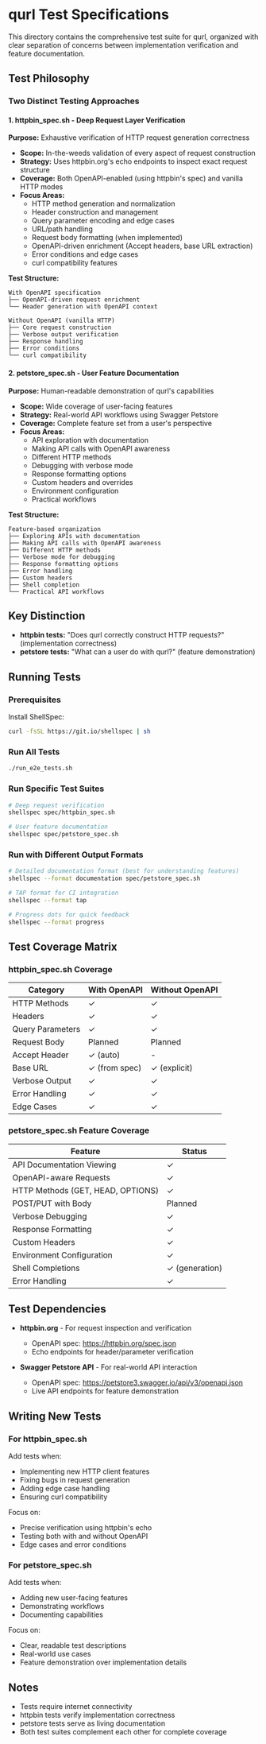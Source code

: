 # qurl Test Specifications

This directory contains the comprehensive test suite for qurl, organized with clear separation of concerns between implementation verification and feature documentation.

## Test Philosophy

### Two Distinct Testing Approaches

#### 1. **httpbin_spec.sh** - Deep Request Layer Verification
**Purpose:** Exhaustive verification of HTTP request generation correctness

- **Scope:** In-the-weeds validation of every aspect of request construction
- **Strategy:** Uses httpbin.org's echo endpoints to inspect exact request structure
- **Coverage:** Both OpenAPI-enabled (using httpbin's spec) and vanilla HTTP modes
- **Focus Areas:**
  - HTTP method generation and normalization
  - Header construction and management
  - Query parameter encoding and edge cases
  - URL/path handling
  - Request body formatting (when implemented)
  - OpenAPI-driven enrichment (Accept headers, base URL extraction)
  - Error conditions and edge cases
  - curl compatibility features

**Test Structure:**
```
With OpenAPI specification
├── OpenAPI-driven request enrichment
└── Header generation with OpenAPI context

Without OpenAPI (vanilla HTTP)
├── Core request construction
├── Verbose output verification
├── Response handling
├── Error conditions
└── curl compatibility
```

#### 2. **petstore_spec.sh** - User Feature Documentation
**Purpose:** Human-readable demonstration of qurl's capabilities

- **Scope:** Wide coverage of user-facing features
- **Strategy:** Real-world API workflows using Swagger Petstore
- **Coverage:** Complete feature set from a user's perspective
- **Focus Areas:**
  - API exploration with documentation
  - Making API calls with OpenAPI awareness
  - Different HTTP methods
  - Debugging with verbose mode
  - Response formatting options
  - Custom headers and overrides
  - Environment configuration
  - Practical workflows

**Test Structure:**
```
Feature-based organization
├── Exploring APIs with documentation
├── Making API calls with OpenAPI awareness
├── Different HTTP methods
├── Verbose mode for debugging
├── Response formatting options
├── Error handling
├── Custom headers
├── Shell completion
└── Practical API workflows
```

## Key Distinction

- **httpbin tests:** "Does qurl correctly construct HTTP requests?" (implementation correctness)
- **petstore tests:** "What can a user do with qurl?" (feature demonstration)

## Running Tests

### Prerequisites
Install ShellSpec:
```bash
curl -fsSL https://git.io/shellspec | sh
```

### Run All Tests
```bash
./run_e2e_tests.sh
```

### Run Specific Test Suites
```bash
# Deep request verification
shellspec spec/httpbin_spec.sh

# User feature documentation
shellspec spec/petstore_spec.sh
```

### Run with Different Output Formats
```bash
# Detailed documentation format (best for understanding features)
shellspec --format documentation spec/petstore_spec.sh

# TAP format for CI integration
shellspec --format tap

# Progress dots for quick feedback
shellspec --format progress
```

## Test Coverage Matrix

### httpbin_spec.sh Coverage
| Category | With OpenAPI | Without OpenAPI |
|----------|--------------|-----------------|
| HTTP Methods | ✓ | ✓ |
| Headers | ✓ | ✓ |
| Query Parameters | ✓ | ✓ |
| Request Body | Planned | Planned |
| Accept Header | ✓ (auto) | - |
| Base URL | ✓ (from spec) | ✓ (explicit) |
| Verbose Output | ✓ | ✓ |
| Error Handling | ✓ | ✓ |
| Edge Cases | ✓ | ✓ |

### petstore_spec.sh Feature Coverage
| Feature | Status |
|---------|---------|
| API Documentation Viewing | ✓ |
| OpenAPI-aware Requests | ✓ |
| HTTP Methods (GET, HEAD, OPTIONS) | ✓ |
| POST/PUT with Body | Planned |
| Verbose Debugging | ✓ |
| Response Formatting | ✓ |
| Custom Headers | ✓ |
| Environment Configuration | ✓ |
| Shell Completions | ✓ (generation) |
| Error Handling | ✓ |

## Test Dependencies

- **httpbin.org** - For request inspection and verification
  - OpenAPI spec: https://httpbin.org/spec.json
  - Echo endpoints for header/parameter verification

- **Swagger Petstore API** - For real-world API interaction
  - OpenAPI spec: https://petstore3.swagger.io/api/v3/openapi.json
  - Live API endpoints for feature demonstration

## Writing New Tests

### For httpbin_spec.sh
Add tests when:
- Implementing new HTTP client features
- Fixing bugs in request generation
- Adding edge case handling
- Ensuring curl compatibility

Focus on:
- Precise verification using httpbin's echo
- Testing both with and without OpenAPI
- Edge cases and error conditions

### For petstore_spec.sh
Add tests when:
- Adding new user-facing features
- Demonstrating workflows
- Documenting capabilities

Focus on:
- Clear, readable test descriptions
- Real-world use cases
- Feature demonstration over implementation details

## Notes

- Tests require internet connectivity
- httpbin tests verify implementation correctness
- petstore tests serve as living documentation
- Both test suites complement each other for complete coverage